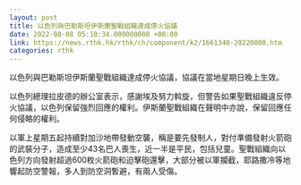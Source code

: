 ```yaml
---
layout: post
title: 以色列與巴勒斯坦伊斯蘭聖戰組織達成停火協議
date: 2022-08-08 05:10:34.000000000 +08:00
link: https://news.rthk.hk/rthk/ch/component/k2/1661340-20220808.htm
categories: rthk
---
```


以色列與巴勒斯坦伊斯蘭聖戰組織達成停火協議，協議在當地星期日晚上生效。

以色列總理拉皮德的辦公室表示，感謝埃及努力斡旋，但警告如果聖戰組織違反停火協議，以色列保留強烈回應的權利。伊斯蘭聖戰組織在聲明中亦說，保留回應任何侵略的權利。

以軍上星期五起持續對加沙地帶發動空襲，稱是要先發制人，對付準備發射火箭砲的武裝分子，造成至少43名巴人喪生，近一半是平民，包括兒童。聖戰組織向以色列方向發射超過600枚火箭砲和迫擊砲還擊，大部分被以軍攔截，耶路撒冷等地響起防空警報，多人到防空洞暫避，有兩人受傷。
